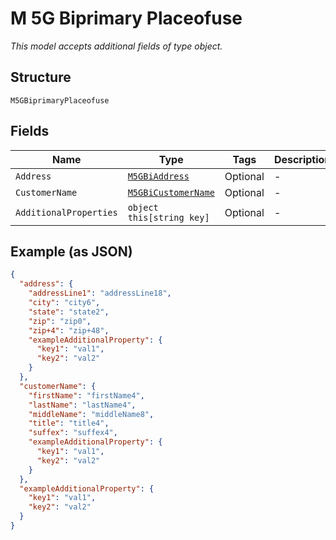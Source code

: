 
# M 5G Biprimary Placeofuse

*This model accepts additional fields of type object.*

## Structure

`M5GBiprimaryPlaceofuse`

## Fields

| Name | Type | Tags | Description |
|  --- | --- | --- | --- |
| `Address` | [`M5GBiAddress`](../../doc/models/m-5g-bi-address.md) | Optional | - |
| `CustomerName` | [`M5GBiCustomerName`](../../doc/models/m-5g-bi-customer-name.md) | Optional | - |
| `AdditionalProperties` | `object this[string key]` | Optional | - |

## Example (as JSON)

```json
{
  "address": {
    "addressLine1": "addressLine18",
    "city": "city6",
    "state": "state2",
    "zip": "zip0",
    "zip+4": "zip+48",
    "exampleAdditionalProperty": {
      "key1": "val1",
      "key2": "val2"
    }
  },
  "customerName": {
    "firstName": "firstName4",
    "lastName": "lastName4",
    "middleName": "middleName8",
    "title": "title4",
    "suffex": "suffex4",
    "exampleAdditionalProperty": {
      "key1": "val1",
      "key2": "val2"
    }
  },
  "exampleAdditionalProperty": {
    "key1": "val1",
    "key2": "val2"
  }
}
```

